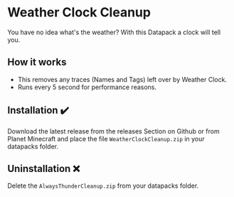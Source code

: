 # Weather Clock  Cleanup
You have no idea what's the weather? With this Datapack a clock will tell you.

## How it works
* This removes any traces (Names and Tags) left over by Weather Clock.
* Runs every 5 second for performance reasons.

## Installation ✔️
Download the latest release from the releases Section on Github or from Planet Minecraft and place the file `WeatherClockCleanup.zip` in your datapacks folder.

## Uninstallation ❌
Delete the `AlwaysThunderCleanup.zip` from your datapacks folder.